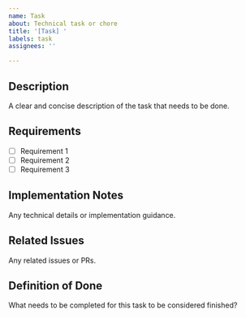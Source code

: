 ```yaml
---
name: Task
about: Technical task or chore
title: '[Task] '
labels: task
assignees: ''

---
```


## Description
A clear and concise description of the task that needs to be done.

## Requirements
- [ ] Requirement 1
- [ ] Requirement 2
- [ ] Requirement 3

## Implementation Notes
Any technical details or implementation guidance.

## Related Issues
Any related issues or PRs.

## Definition of Done
What needs to be completed for this task to be considered finished?